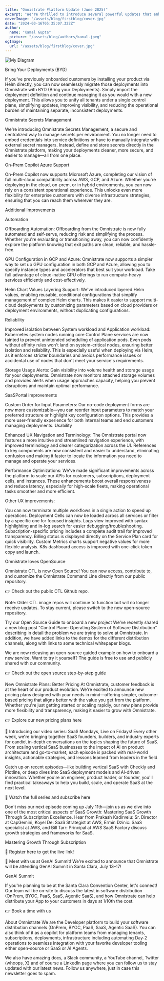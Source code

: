 ```yaml
---
title: "Omnistrate Platform Update (June 2025)"
excerpt: "We're thrilled to introduce several powerful updates that enhance flexibility, security, and operational control across the Omnistrate platform."
coverImage: "/assets/blog/firstblog/cover.jpg"
date: "2024-03-16T05:35:07.322Z"
author:
  name: "Kamal Gupta"
  picture: "/assets/blog/authors/kamal.jpeg"
ogImage:
  url: "/assets/blog/firstblog/cover.jpg"
---
```

![My Diagram](images/diagram.png "This is a diagram")

Bring Your Deployments (BYD)

If you've previously onboarded customers by installing your product via Helm directly, you can now seamlessly migrate those deployments into Omnistrate with BYD (Bring your Deployments). Simply import the deployment definition and continue managing it as you would with a new deployment. This allows you to unify all tenants under a single control plane, simplifying updates, improving visibility, and reducing the operational burden of maintaining separate, inconsistent deployments.

Omnistrate Secrets Management

We're introducing Omnistrate Secrets Management, a secure and centralized way to manage secrets per environment. You no longer need to embed credentials into service definitions or have to manually integrate with external secret managers. Instead, define and store secrets directly in the Omnistrate platform, making your deployments cleaner, more secure, and easier to manage—all from one place.

On-Prem Copilot Azure Support

On-Prem Copilot now supports Microsoft Azure, completing our vision of full multi-cloud compatibility across AWS, GCP, and Azure. Whether you're deploying in the cloud, on-prem, or in hybrid environments, you can now rely on a consistent operational experience. This unlocks even more flexibility for enterprise customers with diverse infrastructure strategies, ensuring that you can reach them wherever they are.

Additional Improvements

Automation

Offboarding Automation: Offboarding from the Omnistrate is now fully automated and self-serve, reducing risk and simplifying the process. Whether you're evaluating or transitioning away, you can now confidently explore the platform knowing that exit paths are clean, reliable, and hassle-free.

GPU Configuration in GCP and Azure: Omnistrate now supports a simpler way to set up GPU configuration in both GCP and Azure, allowing you to specify instance types and accelerators that best suit your workload. Take full advantage of cloud-native GPU offerings to run compute-heavy services efficiently and cost-effectively.

Helm Chart Values Layering Support: We've introduced layered Helm values, enabling reusable, conditional configurations that simplify management of complex Helm charts. This makes it easier to support multi-cloud deployments by customizing parameters based on cloud providers or deployment environments, without duplicating configurations.

Reliability

Improved isolation between System workload and Application workload: Kubernetes system nodes running core Control Plane services are now tainted to prevent unintended scheduling of application pods. Even pods without affinity rules won't land on system-critical nodes, ensuring better isolation and reliability. This is especially useful when deploying via Helm, as it enforces stricter boundaries and avoids performance issues or accidental use of nodes that don't meet your service's requirements.

Storage Usage Alerts: Gain visibility into volume health and storage usage for your deployments. Omnistrate now monitors attached storage volumes and provides alerts when usage approaches capacity, helping you prevent disruptions and maintain optimal performance.

SaaSPortal improvements

Custom Order for Input Parameters: Our no-code deployment forms are now more customizable—you can reorder input parameters to match your preferred structure or highlight key configuration options. This provides a more user-friendly experience for both internal teams and end customers managing deployments.
Usability

Enhanced UX Navigation and Terminology: The Omnistrate portal now features a more intuitive and streamlined navigation experience, with improved terminology and clearer categorization across the UI. References to key components are now consistent and easier to understand, eliminating confusion and making it faster to locate the information you need to manage and operate your services.

Performance Optimizations: We've made significant improvements across the platform to scale our APIs for customers, subscriptions, deployment cells, and instances. These enhancements boost overall responsiveness and reduce latency, especially for high-scale fleets, making operational tasks smoother and more efficient.

Other UX improvements:

You can now terminate multiple workflows in a single action to speed up operations.
Deployment Cells can now be loaded across all services or filter by a specific one for focused insights.
Logs view improved with syntax highlighting and in-log search for easier debugging/troubleshooting.
Subscription-specific pricing includes a complete audit trail for improved transparency.
Billing status is displayed directly on the Service Plan card for quick visibility.
Custom Metrics charts support negative values for more flexible analysis.
K8s dashboard access is improved with one-click token copy and launch.


Omnistrate loves OpenSource

Omnistrate CTL is now Open Source!
You can now access, contribute to, and customize the Omnistrate Command Line directly from our public repository.

👉 Check out the public CTL Github repo.

Note: Older CTL image repos will continue to function but will no longer receive updates. To stay current, please switch to the new open-source repository.

Try our Open Source Guide to onboard a new project
We've recently shared a new blog post "Control Plane: Operating System of Software Distribution" describing in detail the problem we are trying to solve at Omnistrate. In addition, we have added links to the demos for the different distribution channels, along with links to some technical whitepaper blogs.

We are now releasing an open-source guided example on how to onboard a new service. Want to try it yourself? The guide is free to use and publicly shared with our community.

👉 Check out the open source step-by-step guide



New Omnistrate Plans: Better Pricing
At Omnistrate, customer feedback is at the heart of our product evolution. We're excited to announce new pricing plans designed with your needs in mind—offering simpler, outcome-based pricing that aligns better with the value you get from the platform. Whether you're just getting started or scaling rapidly, our new plans provide more flexibility and transparency, making it easier to grow with Omnistrate.

👉 Explore our new pricing plans here



📣 Introducing our video series: SaaS Mondays, Live on Fridays!
Every other week, we're bringing together SaaS founders, builders, and industry experts for candid, in-depth conversations on the topics shaping the future of SaaS. From scaling vertical SaaS businesses to the impact of AI on product architecture and go-to-market, each episode is packed with real-world insights, actionable strategies, and lessons learned from leaders in the field.

Catch up on recent episodes—like building vertical SaaS with Checkly and Plotline, or deep dives into SaaS deployment models and AI-driven innovation. Whether you're an engineer, product leader, or founder, you'll find practical takeaways to help you build, scale, and operate SaaS at the next level.

🎥 Watch the full series and subscribe here

Don't miss our next episode coming up July 11th—join us as we dive into one of the most critical aspects of SaaS Growth: Mastering SaaS Growth Through Subscription Excellence. Hear from Prakash Kadirvelu: Sr. Director at CapGemini, Koyel De: SaaS Strategist at AWS, Ermin Dzinic: SaaS specialist at AWS, and Bill Tarr: Principal at AWS SaaS Factory discuss growth strategies and frameworks for SaaS.

Mastering Growth Through Subscription

🔗 Register here to get the live link!



🚀 Meet with us at GenAI Summit!
We're excited to announce that Omnistrate will be attending GenAI Summit in Santa Clara, July 13–17!

GenAI Summit

If you're planning to be at the Santa Clara Convention Center, let's connect! Our team will be on-site to discuss the latest in software distribution (OnPrem, BYOC, PaaS, SaaS, Agentic SaaS), and how Omnistrate can help distribute your App to your customers in days at 1/10th the cost.

👉 Book a time with us



About Omnistrate
We are the Developer platform to build your software distribution channels (OnPrem, BYOC, PaaS, SaaS, Agentic SaaS). You can also think of it as a copilot for platform teams from managing tenants, subscriptions, deployments, infrastructure including automating Day-2 operations to seamless integration with your favorite developer tooling either open-source or SaaS or AI Agents.

We also have amazing docs, a Slack community, a YouTube channel, Twitter (whoops, X) and of course a LinkedIn page where you can follow us to stay updated with our latest news. Follow us anywhere, just in case this newsletter goes to spam.